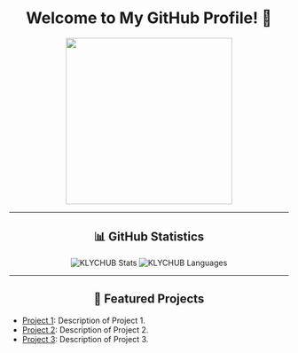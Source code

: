 <div align="center">

# Welcome to My GitHub Profile! 👋

</div>

<div align="center">
  <img src="https://media4.giphy.com/media/kbRb4eyCNC0aMz5x68/giphy.gif?cid=ecf05e47yisyttshy440562elw3uuo6n63o004cmnmg6azq5&rid=giphy.gif&ct=g" height="300">
</div>

---

<div align="center">

## 📊 GitHub Statistics

</div>

<div align="center">
  <img src="https://github-readme-stats.vercel.app/api?username=KLYCHUB&show_icons=true&locale=en&hide=contribs,issues&theme=github_dark&hide_border=true" alt="KLYCHUB Stats">
  <img src="https://github-readme-stats.vercel.app/api/top-langs?username=KLYCHUB&show_icons=true&locale=en&layout=compact&theme=github_dark&hide_border=true" alt="KLYCHUB Languages">
</div>

---

<div align="center">

## 🌟 Featured Projects

</div>

- [Project 1](link1): Description of Project 1.
- [Project 2](link2): Description of Project 2.
- [Project 3](link3): Description of Project 3.
